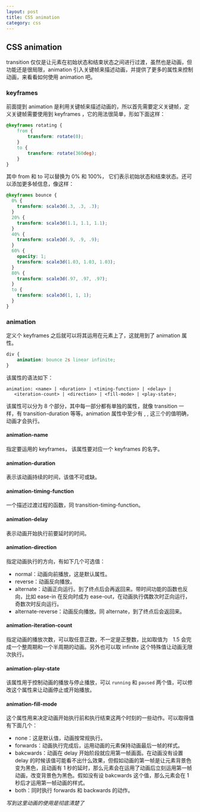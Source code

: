 ```yaml
---
layout: post
title: CSS animation
category: css
---
```


## CSS animation

transition 仅仅是让元素在初始状态和结束状态之间进行过渡，虽然也是动画，但功能还是很局限，animation 引入关键帧来描述动画，并提供了更多的属性来控制动画，来看看如何使用 animation 吧。

### keyframes

前面提到 animation 是利用关键帧来描述动画的，所以首先需要定义关键帧，定义关键帧需要使用到 keyframes ，它的用法很简单，形如下面这样：

```css
@keyframes rotating {
    from {
        transform: rotate(0);
    }
    to {
        transform: rotate(360deg);
    }
}
```

其中 from 和 to 可以替换为 0% 和 100%， 它们表示初始状态和结束状态。还可以添加更多帧信息，像这样：

```css
@keyframes bounce {
  0% {
    transform: scale3d(.3, .3, .3);
  }
  20% {
    transform: scale3d(1.1, 1.1, 1.1);
  }
  40% {
    transform: scale3d(.9, .9, .9);
  }
  60% {
    opacity: 1;
    transform: scale3d(1.03, 1.03, 1.03);
  }
  80% {
    transform: scale3d(.97, .97, .97);
  }
  to {
    transform: scale3d(1, 1, 1);
  }
}
```

### animation

定义个 keyframes 之后就可以将其运用在元素上了，这就用到了 animation 属性。

```css
div {
    animation: bounce 2s linear infinite;
}
```

该属性的语法如下：

```
animation: <name> | <duration> | <timing-function> | <delay> |
   <iteration-count> | <direction> | <fill-mode> | <play-state>;
```
该属性可以分为 8 个部分，其中每一部分都有单独的属性，就像 transition 一样，有 transition-duration 等等。animation 属性中至少有 <name>, <duration>, <timing-function> 这三个的值明确，动画才会执行。


#### animation-name

指定要运用的 keyframes， 该属性要对应一个 keyframes 的名字。

#### animation-duration

表示该动画持续的时间，该值不可或缺。

#### animation-timing-function

一个描述过渡过程的函数，同 transition-timing-function。

#### animation-delay

表示动画开始执行前要延时的时间。

#### animation-direction

指定动画执行的方向，有如下几个可选值：

+ normal：动画向前播放，这是默认属性。
+ reverse：动画反向播放。
+ alternate：动画正向运行。到了终点后会再返回来。带时间功能的函数也反向，比如 ease-in 在反向时成为 ease-out，在动画执行偶数次时正向运行，奇数次时反向运行。
+ alternate-reverse：动画反向播放。同 alternate，到了终点后会返回来。

#### animation-iteration-count

指定动画的播放次数，可以取任意正数，不一定是正整数，比如取值为　1.5 会完成一个整周期和一个半周期的动画。另外也可以取 infinite 这个特殊值让动画无限次执行。

#### animation-play-state

该属性用于控制动画的播放与停止播放，可以 `running` 和 `paused` 两个值，可以修改这个属性来让动画停止或开始播放。

#### animation-fill-mode

这个属性用来决定动画开始执行前和执行结束这两个时刻的一些动作。可以取得值有下面几个：

+ none：这是默认值，动画按常规执行。
+ forwards：动画执行完成后，运用动画的元素保持动画最后一帧的样式。
+ bakcwards：动画在 delay 开始阶段就应用第一帧画面。在动画没有设置 delay 的时候该值可能看不出什么效果，但假如动画的第一帧是让元素背景色变为黑色，且动画有 1 秒的延时，那么元素会在运用了动画后立刻运用第一帧动画，改变背景色为黑色。假如没有设 bakcwards 这个值，那么元素会在 1 秒后才运用第一帧动画的样式。
+ both：同时执行 forwards 和 backwards 的动作。

_写到这里动画的使用是彻底清楚了_
